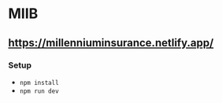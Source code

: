 # MIIB

## https://millenniuminsurance.netlify.app/

### Setup

- ```npm install``` 
- ```npm run dev```
